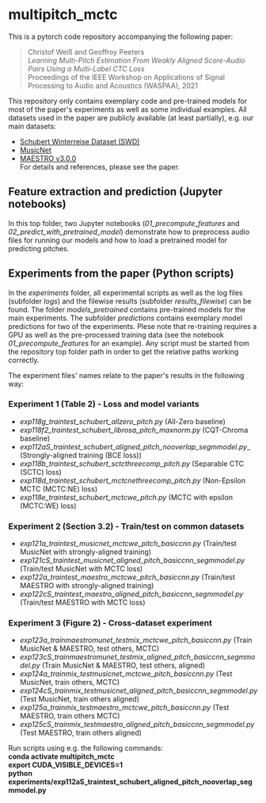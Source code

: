 # multipitch_mctc

This is a pytorch code repository accompanying the following paper:  

> Christof Weiß and Geoffroy Peeters  
> _Learning Multi-Pitch Estimation From Weakly Aligned Score-Audio Pairs Using a Multi-Label CTC Loss_  
> Proceedings of the IEEE Workshop on Applications of Signal Processing to Audio and Acoustics (WASPAA), 2021  

This repository only contains exemplary code and pre-trained models for most of the paper's experiments as well as some individual examples. All datasets used in the paper are publicly available (at least partially), e.g. our main datasets:
* [Schubert Winterreise Dataset (SWD)](https://zenodo.org/record/5139893#.YWRcktpBxaQ)
* [MusicNet](https://homes.cs.washington.edu/~thickstn/musicnet.html)
* [MAESTRO v3.0.0](https://magenta.tensorflow.org/datasets/maestro)  
For details and references, please see the paper.

## Feature extraction and prediction (Jupyter notebooks)

In this top folder, two Jupyter notebooks (_01_precompute_features_ and _02_predict_with_pretrained_model_) demonstrate how to preprocess audio files for running our models and how to load a pretrained model for predicting pitches.

## Experiments from the paper (Python scripts)

In the _experiments_ folder, all experimental scripts as well as the log files (subfolder _logs_) and the filewise results (subfolder _results_filewise_) can be found. The folder _models_pretrained_ contains pre-trained models for the main experiments. The subfolder _predictions_ contains exemplary model predictions for two of the experiments. Plese note that re-training requires a GPU as well as the pre-processed training data (see the notebook _01_precompute_features_ for an example). Any script must be started from the repository top folder path in order to get the relative paths working correctly.

The experiment files' names relate to the paper's results in the following way:

### Experiment 1 (Table 2) - Loss and model variants
* _exp118g_traintest_schubert_allzero_pitch.py_ (All-Zero baseline)
* _exp118f2_traintest_schubert_librosa_pitch_maxnorm.py_ (CQT-Chroma baseline)
* _exp112aS_traintest_schubert_aligned_pitch_nooverlap_segmmodel.py__ (Strongly-aligned training (BCE loss))
* _exp118b_traintest_schubert_sctcthreecomp_pitch.py_ (Separable CTC (SCTC) loss)
* _exp118d_traintest_schubert_mctcnethreecomp_pitch.py_ (Non-Epsilon MCTC (MCTC:NE) loss)
* _exp118e_traintest_schubert_mctcwe_pitch.py_ (MCTC with epsilon (MCTC:WE) loss)

### Experiment 2 (Section 3.2) - Train/test on common datasets
* _exp121a_traintest_musicnet_mctcwe_pitch_basiccnn.py_ (Train/test MusicNet with strongly-aligned training)
* _exp121cS_traintest_musicnet_aligned_pitch_basiccnn_segmmodel.py_ (Train/test MusicNet with MCTC loss)
* _exp122a_traintest_maestro_mctcwe_pitch_basiccnn.py_ (Train/test MAESTRO with strongly-aligned training)
* _exp122cS_traintest_maestro_aligned_pitch_basiccnn_segmmodel.py_ (Train/test MAESTRO with MCTC loss)

### Experiment 3 (Figure 2) - Cross-dataset experiment
* _exp123a_trainmaestromunet_testmix_mctcwe_pitch_basiccnn.py_ (Train MusicNet & MAESTRO, test others, MCTC)
* _exp123cS_trainmaestromunet_testmix_aligned_pitch_basiccnn_segmmodel.py_ (Train MusicNet & MAESTRO, test others, aligned)
* _exp124a_trainmix_testmusicnet_mctcwe_pitch_basiccnn.py_ (Test MusicNet, train others, MCTC)
* _exp124cS_trainmix_testmusicnet_aligned_pitch_basiccnn_segmmodel.py_ (Test MusicNet, train others aligned)
* _exp125a_trainmix_testmaestro_mctcwe_pitch_basiccnn.py_ (Test MAESTRO, train others MCTC)
* _exp125cS_trainmix_testmaestro_aligned_pitch_basiccnn_segmmodel.py_ (Test MAESTRO, train others aligned)

Run scripts using e.g. the following commands:  
__conda activate multipitch_mctc__  
__export CUDA_VISIBLE_DEVICES=1__  
__python experiments/exp112aS_traintest_schubert_aligned_pitch_nooverlap_segmmodel.py__  
